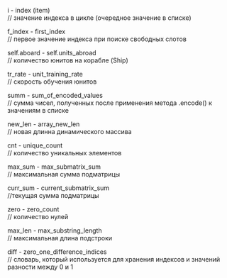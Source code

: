 i - index (item)   
// значение индекса в цикле (очередное значение в списке)  
  
f_index - first_index  
// первое значение индекса при поиске свободных слотов

self.aboard - self.units_abroad  
// количество юнитов на корабле (Ship)

tr_rate - unit_training_rate  
// скорость обучения юнитов

 summ - sum_of_encoded_values  
 // сумма чисел, полученных после применения метода .encode() к значениям в списке
   
new_len - array_new_len   
// новая длинна динамического массива

cnt - unique_count   
// количество уникальных элементов

max_sum - max_submatrix_sum  
// максимальная сумма подматрицы

curr_sum - current_submatrix_sum  
//текущая сумма подматрицы

zero - zero_count  
// количество нулей

max_len - max_substring_length  
// максимальная длина подстроки

diff - zero_one_difference_indices  
// словарь, который используется для хранения индексов и значений разности между 0 и 1
